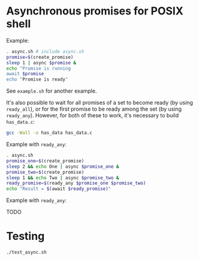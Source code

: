 # Asynchronous promises for POSIX shell

Example:

```sh
. async.sh # include async.sh
promise=$(create_promise)
sleep 1 | async $promise &
echo "Promise is running
await $promise
echo "Promise is ready"
```

See `example.sh` for another example.

It's also possible to wait for all promises of a set to become ready (by using
`ready_all`), or for the first promise to be ready among the set (by using
`ready_any`). However, for both of these to work, it's necessary to build
`has_data.c`:

```sh
gcc -Wall -o has_data has_data.c
```

Example with `ready_any`:

```sh
. async.sh
promise_one=$(create_promise)
sleep 2 && echo One | async $promise_one &
promise_two=$(create_promise)
sleep 1 && echo Two | async $promise_two &
ready_promise=$(ready_any $promise_one $promise_two)
echo "Result = $(await $ready_promise)"
```

Example with `ready_any`:

TODO

# Testing

```sh
./test_async.sh
```

